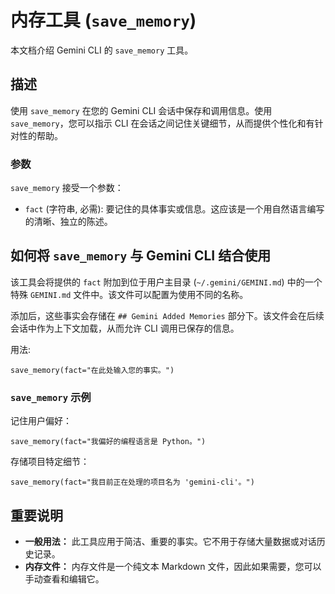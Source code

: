 # 内存工具 (`save_memory`)

本文档介绍 Gemini CLI 的 `save_memory` 工具。

## 描述

使用 `save_memory` 在您的 Gemini CLI 会话中保存和调用信息。使用 `save_memory`，您可以指示 CLI 在会话之间记住关键细节，从而提供个性化和有针对性的帮助。

### 参数

`save_memory` 接受一个参数：

- `fact` (字符串, 必需): 要记住的具体事实或信息。这应该是一个用自然语言编写的清晰、独立的陈述。

## 如何将 `save_memory` 与 Gemini CLI 结合使用

该工具会将提供的 `fact` 附加到位于用户主目录 (`~/.gemini/GEMINI.md`) 中的一个特殊 `GEMINI.md` 文件中。该文件可以配置为使用不同的名称。

添加后，这些事实会存储在 `## Gemini Added Memories` 部分下。该文件会在后续会话中作为上下文加载，从而允许 CLI 调用已保存的信息。

用法:

```
save_memory(fact="在此处输入您的事实。")
```

### `save_memory` 示例

记住用户偏好：

```
save_memory(fact="我偏好的编程语言是 Python。")
```

存储项目特定细节：

```
save_memory(fact="我目前正在处理的项目名为 'gemini-cli'。")
```

## 重要说明

- **一般用法：** 此工具应用于简洁、重要的事实。它不用于存储大量数据或对话历史记录。
- **内存文件：** 内存文件是一个纯文本 Markdown 文件，因此如果需要，您可以手动查看和编辑它。